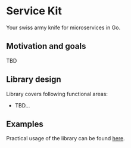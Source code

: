 # Service Kit

Your swiss army knife for microservices in Go.

## Motivation and goals
TBD

## Library design
Library covers following functional areas:

* TBD...

## Examples
Practical usage of the library can be found [here](./example).